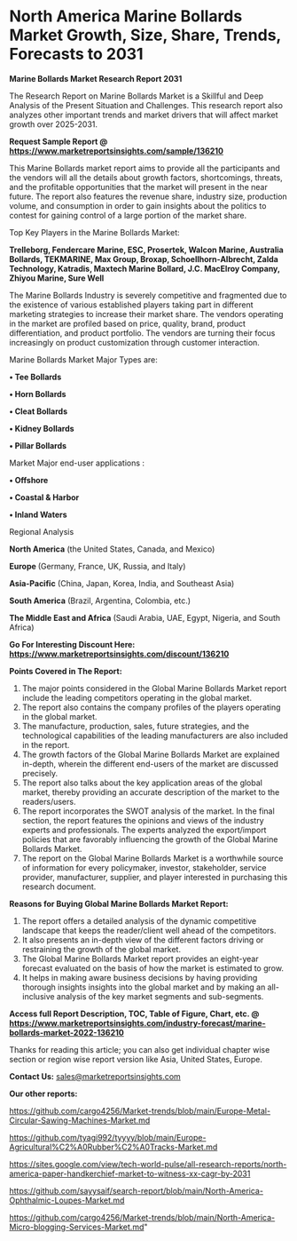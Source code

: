 # North America Marine Bollards Market Growth, Size, Share, Trends, Forecasts to 2031

<strong>Marine Bollards Market Research Report 2031</strong>

The Research Report on Marine Bollards Market is a Skillful and Deep Analysis of the Present Situation and Challenges. This research report also analyzes other important trends and market drivers that will affect market growth over 2025-2031.

<strong>Request Sample Report @ <a href=https://www.marketreportsinsights.com/sample/136210>https://www.marketreportsinsights.com/sample/136210</a></strong>

This Marine Bollards market report aims to provide all the participants and the vendors will all the details about growth factors, shortcomings, threats, and the profitable opportunities that the market will present in the near future. The report also features the revenue share, industry size, production volume, and consumption in order to gain insights about the politics to contest for gaining control of a large portion of the market share.

Top Key Players in the Marine Bollards Market:

<strong>Trelleborg, Fendercare Marine, ESC, Prosertek, Walcon Marine, Australia Bollards, TEKMARINE, Max Group, Broxap, Schoellhorn-Albrecht, Zalda Technology, Katradis, Maxtech Marine Bollard, J.C. MacElroy Company, Zhiyou Marine, Sure Well</strong>

The Marine Bollards Industry is severely competitive and fragmented due to the existence of various established players taking part in different marketing strategies to increase their market share. The vendors operating in the market are profiled based on price, quality, brand, product differentiation, and product portfolio. The vendors are turning their focus increasingly on product customization through customer interaction.

Marine Bollards Market Major Types are:

<strong>• Tee Bollards

• Horn Bollards

• Cleat Bollards

• Kidney Bollards

• Pillar Bollards</strong>

Market Major end-user applications :

<strong>• Offshore

• Coastal & Harbor

• Inland Waters</strong>

Regional Analysis

</u><strong><b>North America</b></strong> (the United States, Canada, and Mexico)

<strong><b>Europe </b></strong>(Germany, France, UK, Russia, and Italy)

<strong><b>Asia-Pacific</b></strong> (China, Japan, Korea, India, and Southeast Asia)

<strong><b>South America</b></strong> (Brazil, Argentina, Colombia, etc.)

<strong><b>The Middle East and Africa</b></strong> (Saudi Arabia, UAE, Egypt, Nigeria, and South Africa)

<strong>Go For Interesting Discount Here: <a href=https://www.marketreportsinsights.com/discount/136210>https://www.marketreportsinsights.com/discount/136210</a></strong>

<strong>Points Covered in The Report:</strong>
<ol>
  <li>The major points considered in the Global Marine Bollards Market report include the leading competitors operating in the global market.</li>
  <li>The report also contains the company profiles of the players operating in the global market.</li>
  <li>The manufacture, production, sales, future strategies, and the technological capabilities of the leading manufacturers are also included in the report.</li>
  <li>The growth factors of the Global Marine Bollards Market are explained in-depth, wherein the different end-users of the market are discussed precisely.</li>
  <li>The report also talks about the key application areas of the global market, thereby providing an accurate description of the market to the readers/users.</li>
  <li>The report incorporates the SWOT analysis of the market. In the final section, the report features the opinions and views of the industry experts and professionals. The experts analyzed the export/import policies that are favorably influencing the growth of the Global Marine Bollards Market.</li>
  <li>The report on the Global Marine Bollards Market is a worthwhile source of information for every policymaker, investor, stakeholder, service provider, manufacturer, supplier, and player interested in purchasing this research document.</li>
</ol>
<strong>Reasons for Buying Global Marine Bollards Market Report:</strong>

<ol>
  <li>The report offers a detailed analysis of the dynamic competitive landscape that keeps the reader/client well ahead of the competitors.</li>
  <li>It also presents an in-depth view of the different factors driving or restraining the growth of the global market.</li>
  <li>The Global Marine Bollards Market report provides an eight-year forecast evaluated on the basis of how the market is estimated to grow.</li>
  <li>It helps in making aware business decisions by having providing thorough insights insights into the global market and by making an all-inclusive analysis of the key market segments and sub-segments.</li>
</ol>
<strong>Access full Report Description, TOC, Table of Figure, Chart, etc. @ <a href=https://www.marketreportsinsights.com/industry-forecast/marine-bollards-market-2022-136210>https://www.marketreportsinsights.com/industry-forecast/marine-bollards-market-2022-136210</a></strong>


Thanks for reading this article; you can also get individual chapter wise section or region wise report version like Asia, United States, Europe.

<strong>Contact Us:</strong>
sales@marketreportsinsights.com

<strong>Our other reports:</strong>

<a href=https://github.com/cargo4256/Market-trends/blob/main/Europe-Metal-Circular-Sawing-Machines-Market.md>https://github.com/cargo4256/Market-trends/blob/main/Europe-Metal-Circular-Sawing-Machines-Market.md</a>

<a href=https://github.com/tyagi992/tyyyy/blob/main/Europe-Agricultural%C2%A0Rubber%C2%A0Tracks-Market.md>https://github.com/tyagi992/tyyyy/blob/main/Europe-Agricultural%C2%A0Rubber%C2%A0Tracks-Market.md</a>

<a href=https://sites.google.com/view/tech-world-pulse/all-research-reports/north-america-paper-handkerchief-market-to-witness-xx-cagr-by-2031>https://sites.google.com/view/tech-world-pulse/all-research-reports/north-america-paper-handkerchief-market-to-witness-xx-cagr-by-2031</a>

<a href=https://github.com/sayysaif/search-report/blob/main/North-America-Ophthalmic-Loupes-Market.md>https://github.com/sayysaif/search-report/blob/main/North-America-Ophthalmic-Loupes-Market.md</a>

<a href=https://github.com/cargo4256/Market-trends/blob/main/North-America-Micro-blogging-Services-Market.md>https://github.com/cargo4256/Market-trends/blob/main/North-America-Micro-blogging-Services-Market.md</a>"
